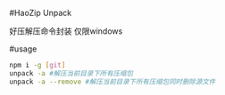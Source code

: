 #HaoZip Unpack

好压解压命令封装 
仅限windows

#usage

```sh
npm i -g [git]
unpack -a #解压当前目录下所有压缩包
unpack -a --remove #解压当前目录下所有压缩包同时删除源文件
```